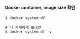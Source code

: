 #### Docker container, image size 확인 

```
$ docker system df

# 더 자세하게 보려면
$ docker system df -v
```

